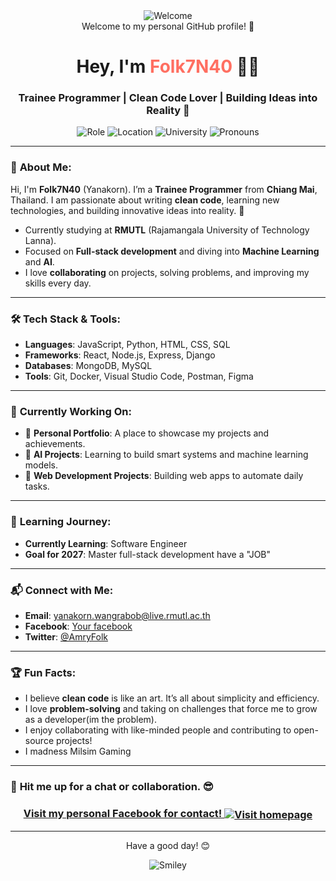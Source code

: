 
<div align="center">
  <img src="https://img.freepik.com/free-vector/colorful-welcome-lettering-modern-banner-invitation_1017-50216.jpg" alt="Welcome" align="center">
</div>

<div align="center">
  Welcome to my personal GitHub profile! 🎉
</div>

<h1 align="center">Hey, I'm <span style="color: #ff6f61;">Folk7N40</span> 👨‍💻</h1>

<h3 align="center">Trainee Programmer | Clean Code Lover | Building Ideas into Reality 🚀</h3>

<p align="center">
  <img src="https://img.shields.io/badge/Role-Trainee_Programmer-brightgreen?style=flat&logo=python&logoColor=white" alt="Role" />
  <img src="https://img.shields.io/badge/Location-Chiang_Mai-orange" alt="Location" />
  <img src="https://img.shields.io/badge/College-RMUTL-blue" alt="University" />
  <img src="https://img.shields.io/badge/Pronouns-he/him-9b59b6" alt="Pronouns" />
</p>

---

### 🧠 **About Me:**

Hi, I'm **Folk7N40** (Yanakorn). I’m a **Trainee Programmer** from **Chiang Mai**, Thailand. I am passionate about writing **clean code**, learning new technologies, and building innovative ideas into reality. 🚀

- Currently studying at **RMUTL** (Rajamangala University of Technology Lanna).
- Focused on **Full-stack development** and diving into **Machine Learning** and **AI**.
- I love **collaborating** on projects, solving problems, and improving my skills every day.

---

### 🛠️ **Tech Stack & Tools:**

- **Languages**: JavaScript, Python, HTML, CSS, SQL
- **Frameworks**: React, Node.js, Express, Django
- **Databases**: MongoDB, MySQL
- **Tools**: Git, Docker, Visual Studio Code, Postman, Figma

---

### 🚀 **Currently Working On:**

- 📂 **Personal Portfolio**: A place to showcase my projects and achievements.
- 🤖 **AI Projects**: Learning to build smart systems and machine learning models.
- 🔨 **Web Development Projects**: Building web apps to automate daily tasks.

---

### 🌱 **Learning Journey:**

- **Currently Learning**: Software Engineer
- **Goal for 2027**: Master full-stack development have a "JOB"

---

### 📬 **Connect with Me:**

- **Email**: [yanakorn.wangrabob@live.rmutl.ac.th](mailto:yanakorn.wangrabob@live.rmutl.ac.th)
- **Facebook**: [Your facebook](https://www.facebook.com/junker.ayane.5/)
- **Twitter**: [@AmryFolk](https://twitter.com/AmryFolk)

---

### 🏆 **Fun Facts:**

- I believe **clean code** is like an art. It’s all about simplicity and efficiency.
- I love **problem-solving** and taking on challenges that force me to grow as a developer(im the problem).
- I enjoy collaborating with like-minded people and contributing to open-source projects!
- I madness Milsim Gaming
---

### 🌟 **Hit me up for a chat or collaboration.** 😎


<h3 align="center">
  <a href="https://www.facebook.com/junker.ayane.5/">Visit my personal Facebook for contact!
    <img src="https://media.tenor.com/IwTFMlcK1IAAAAAM/russian-army.gif" alt="Visit homepage" align="center">
  </a>
</h3>

<hr>

<div align="center">
  <p>Have a good day! 😊</p>
  <div>
    <img src="https://media.tenor.com/6oVpxIFwAAoAAAAM/cat-kiss.gif" alt="Smiley" align="center">
  </div>
</div>
